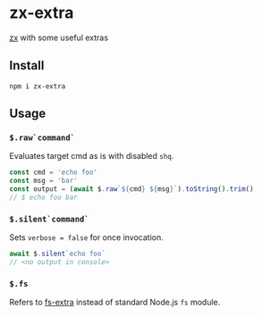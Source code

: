 # zx-extra
[zx](https://github.com/google/zx) with some useful extras

## Install
```shell
npm i zx-extra
```

## Usage
### ``$.raw`command` ``
Evaluates target cmd as is with disabled `shq`.
```js
const cmd = 'echo foo'
const msg = 'bar'
const output = (await $.raw`${cmd} ${msg}`).toString().trim()
// $ echo foo bar
```

### ``$.silent`command` ``
Sets `verbose = false` for once invocation.
```js
await $.silent`echo foo`
// <no output in console>
```

### `` $.fs ``
Refers to [fs-extra](https://www.npmjs.com/package/fs-extra) instead of standard Node.js `fs` module.

